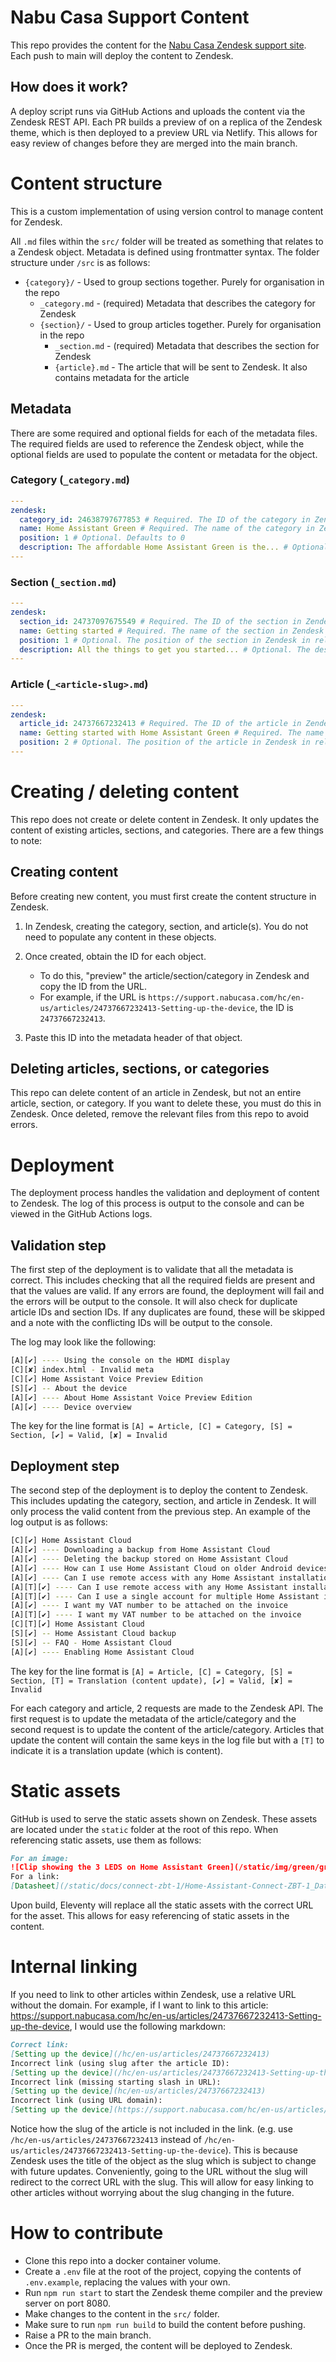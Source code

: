 # Nabu Casa Support Content

This repo provides the content for the [Nabu Casa Zendesk support site](https://support.nabucasa.com/hc/en-us/). Each push to main will deploy the content to Zendesk.

## How does it work?

A deploy script runs via GitHub Actions and uploads the content via the Zendesk REST API. Each PR builds a preview of on a replica of the Zendesk theme, which is then deployed to a preview URL via Netlify. This allows for easy review of changes before they are merged into the main branch.

# Content structure

This is a custom implementation of using version control to manage content for Zendesk.

All `.md` files within the `src/` folder will be treated as something that relates to a Zendesk object. Metadata is defined using frontmatter syntax. The folder structure under `/src` is as follows:

- `{category}/` - Used to group sections together. Purely for organisation in the repo
  - `_category.md` - (required) Metadata that describes the category for Zendesk
  - `{section}/` - Used to group articles together. Purely for organisation in the repo
    - `_section.md` - (required) Metadata that describes the section for Zendesk
    - `{article}.md` - The article that will be sent to Zendesk. It also contains metadata for the article

## Metadata

There are some required and optional fields for each of the metadata files. The required fields are used to reference the Zendesk object, while the optional fields are used to populate the content or metadata for the object.

### Category (`_category.md`)

```yaml
---
zendesk:
  category_id: 24638797677853 # Required. The ID of the category in Zendesk
  name: Home Assistant Green # Required. The name of the category in Zendesk
  position: 1 # Optional. Defaults to 0
  description: The affordable Home Assistant Green is the... # Optional. The description of the category in Zendesk
---
```

### Section (`_section.md`)

```yaml
---
zendesk:
  section_id: 24737097675549 # Required. The ID of the section in Zendesk
  name: Getting started # Required. The name of the section in Zendesk
  position: 1 # Optional. The position of the section in Zendesk in relation to other sections
  description: All the things to get you started... # Optional. The description of the section in Zendesk
---
```

### Article (`_<article-slug>.md`)

```yaml
---
zendesk:
  article_id: 24737667232413 # Required. The ID of the article in Zendesk
  name: Getting started with Home Assistant Green # Required. The name of the article in Zendesk
  position: 2 # Optional. The position of the article in Zendesk in relation to other articles
---
```

# Creating / deleting content

This repo does not create or delete content in Zendesk. It only updates the content of existing articles, sections, and categories. There are a few things to note:

## Creating content

Before creating new content, you must first create the content structure in Zendesk.
1. In Zendesk, creating the category, section, and article(s). You do not need to populate any content in these objects.

2. Once created, obtain the ID for each object. 
    - To do this, "preview" the article/section/category in Zendesk and copy the ID from the URL.
    - For example, if the URL is `https://support.nabucasa.com/hc/en-us/articles/24737667232413-Setting-up-the-device`, the ID is `24737667232413`. 
3. Paste this ID into the metadata header of that object.

## Deleting articles, sections, or categories

This repo can delete content of an article in Zendesk, but not an entire article, section, or category. If you want to delete these, you must do this in Zendesk. Once deleted, remove the relevant files from this repo to avoid errors.

# Deployment

The deployment process handles the validation and deployment of content to Zendesk. The log of this process is output to the console and can be viewed in the GitHub Actions logs.

## Validation step

The first step of the deployment is to validate that all the metadata is correct. This includes checking that all the required fields are present and that the values are valid. If any errors are found, the deployment will fail and the errors will be output to the console. It will also check for duplicate article IDs and section IDs. If any duplicates are found, these will be skipped and a note with the conflicting IDs will be output to the console.

The log may look like the following:

```bash
[A][✔] ---- Using the console on the HDMI display
[C][✘] index.html - Invalid meta
[C][✔] Home Assistant Voice Preview Edition
[S][✔] -- About the device
[A][✔] ---- About Home Assistant Voice Preview Edition
[A][✔] ---- Device overview
```

The key for the line format is
`[A] = Article, [C] = Category, [S] = Section, [✔] = Valid, [✘] = Invalid`

## Deployment step

The second step of the deployment is to deploy the content to Zendesk. This includes updating the category, section, and article in Zendesk. It will only process the valid content from the previous step. An example of the log output is as follows:

```bash
[C][✔] Home Assistant Cloud
[A][✔] ---- Downloading a backup from Home Assistant Cloud
[A][✔] ---- Deleting the backup stored on Home Assistant Cloud
[A][✔] ---- How can I use Home Assistant Cloud on older Android devices?
[A][✔] ---- Can I use remote access with any Home Assistant installation method?
[A][T][✔] ---- Can I use remote access with any Home Assistant installation method?
[A][T][✔] ---- Can I use a single account for multiple Home Assistant installations?
[A][✔] ---- I want my VAT number to be attached on the invoice
[A][T][✔] ---- I want my VAT number to be attached on the invoice
[C][T][✔] Home Assistant Cloud
[S][✔] -- Home Assistant Cloud backup
[S][✔] -- FAQ - Home Assistant Cloud
[A][✔] ---- Enabling Home Assistant Cloud
```

The key for the line format is
`[A] = Article, [C] = Category, [S] = Section, [T] = Translation (content update), [✔] = Valid, [✘] = Invalid`

For each category and article, 2 requests are made to the Zendesk API. The first request is to update the metadata of the article/category and the second request is to update the content of the article/category. Articles that update the content will contain the same keys in the log file but with a `[T]` to indicate it is a translation update (which is content).

# Static assets

GitHub is used to serve the static assets shown on Zendesk. These assets are located under the `static` folder at the root of this repo. When referencing static assets, use them as follows:

```markdown
For an image:
![Clip showing the 3 LEDS on Home Assistant Green](/static/img/green/green_yellow_led_heartbeat.webp)
For a link:
[Datasheet](/static/docs/connect-zbt-1/Home-Assistant-Connect-ZBT-1_Datasheet_v2_0.pdf)
```

Upon build, Eleventy will replace all the static assets with the correct URL for the asset. This allows for easy referencing of static assets in the content.

# Internal linking

If you need to link to other articles within Zendesk, use a relative URL without the domain. For example, if I want to link to this article: https://support.nabucasa.com/hc/en-us/articles/24737667232413-Setting-up-the-device, I would use the following markdown:

```markdown
Correct link:
[Setting up the device](/hc/en-us/articles/24737667232413)
Incorrect link (using slug after the article ID):
[Setting up the device](/hc/en-us/articles/24737667232413-Setting-up-the-device)
Incorrect link (missing starting slash in URL):
[Setting up the device](hc/en-us/articles/24737667232413)
Incorrect link (using URL domain):
[Setting up the device](https://support.nabucasa.com/hc/en-us/articles/24737667232413)
```

Notice how the slug of the article is not included in the link. (e.g. use `/hc/en-us/articles/24737667232413` instead of `/hc/en-us/articles/24737667232413-Setting-up-the-device`). This is because Zendesk uses the title of the object as the slug which is subject to change with future updates. Conveniently, going to the URL without the slug will redirect to the correct URL with the slug. This will allow for easy linking to other articles without worrying about the slug changing in the future.

# How to contribute

- Clone this repo into a docker container volume.
- Create a `.env` file at the root of the project, copying the contents of `.env.example`, replacing the values with your own.
- Run `npm run start` to start the Zendesk theme compiler and the preview server on port 8080.
- Make changes to the content in the `src/` folder.
- Make sure to run `npm run build` to build the content before pushing.
- Raise a PR to the main branch.
- Once the PR is merged, the content will be deployed to Zendesk.
